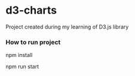 # d3-charts
Project created during my learning of D3.js library

### How to run project ###
npm install

npm run start

